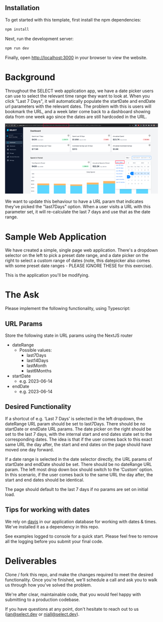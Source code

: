 ## Installation

To get started with this template, first install the npm dependencies:

```bash
npm install
```

Next, run the development server:

```bash
npm run dev
```

Finally, open [http://localhost:3000](http://localhost:3000) in your browser to view the website.


# Background

Throughout the SELECT web application app, we have a date picker users can use to select the relevant time range they want to look at. When you click "Last 7 Days", it will automatically populate the startDate and endDate url parameters with the relevant dates. The problem with this is users will bookmark the URL, and a week later come back to a dashboard showing data from one week ago since the dates are still hardcoded in the URL. 

![image](/assets/261353788-b78c1d21-210c-40a8-b178-564dcc856f0c.png)

We want to update this behaviour to have a URL param that indicates they've picked the "last7Days" option. When a user visits a URL with this parameter set, it will re-calculate the last 7 days and use that as the date range.

# Sample Web Application

We have created a simple, single page web application. There's a dropdown selector on the left to pick a preset date range, and a date picker on the right to select a custom range of dates (note, this datepicker also comes with some preset date ranges - PLEASE IGNORE THESE for this exercise).

This is the application you'll be modifying.


# The Ask

Please implement the following functionality, using Typescript:

## URL Params

Store the following state in URL params using the NextJS router

- dateRange
    - Possible values:
        - last7Days
        - last14Days
        - lastMonth
        - last6Months
- startDate
    - e.g. 2023-06-14
- endDate
    - e.g. 2023-06-14

## Desired Functionality

If a shortcut of e.g. ‘Last 7 Days’ is selected in the left dropdown, the dateRange URL param should be set to last7Days. There should be no startDate or endDate URL params. The date picker on the right should be set to the last 7 days, with the internal start and end dates state set to the corresponding dates. The idea is that if the user comes back to this exact same URL the day after, the start and end dates on the page should have moved one day forward.

If a date range is selected in the date selector directly, the URL params of startDate and endDate should be set. There should be no dateRange URL param. The left most drop down box should switch to the ‘Custom’ option. In this scenario, if the user comes back to the same URL the day after, the start and end dates should be identical.

The page should default to the last 7 days if no params are set on initial load.

## Tips for working with dates

We rely on [dayjs](https://day.js.org/) in our application database for working with dates & times. We've installed it as a dependency in this repo.

See examples logged to console for a quick start. Please feel free to remove all the logging before you submit your final code.

# Deliverables

Clone / fork this repo, and make the changes required to meet the desired functionality. Once you're finished, we'll schedule a call and ask you to walk us through how you've solved the problem.

We're after clear, maintainable code, that you would feel happy with submitting to a production codebase.

If you have questions at any point, don't hesitate to reach out to us (ian@select.dev or niall@select.dev).

